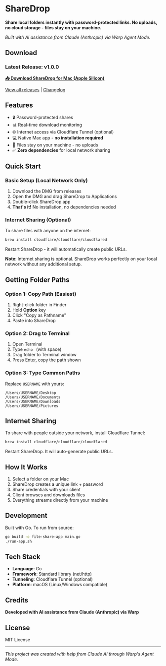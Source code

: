 # ShareDrop

**Share local folders instantly with password-protected links. No uploads, no cloud storage - files stay on your machine.**

*Built with AI assistance from Claude (Anthropic) via Warp Agent Mode.*

## Download

### Latest Release: v1.0.0

**[📥 Download ShareDrop for Mac (Apple Silicon)](https://github.com/thespecialone1/sharedrop/releases/download/v1.0.0/ShareDrop-1.0.0-arm64.dmg)**

[View all releases](https://github.com/thespecialone1/sharedrop/releases) | [Changelog](CHANGELOG.md)

## Features

- 🔒 Password-protected shares
- 📊 Real-time download monitoring  
- 🌐 Internet access via Cloudflare Tunnel (optional)
- 💻 Native Mac app - **no installation required**
- 🚀 Files stay on your machine - no uploads
- ✅ **Zero dependencies** for local network sharing

## Quick Start

### Basic Setup (Local Network Only)
1. Download the DMG from releases
2. Open the DMG and drag ShareDrop to Applications
3. Double-click ShareDrop.app
4. **That's it!** No installation, no dependencies needed

### Internet Sharing (Optional)
To share files with anyone on the internet:

```bash
brew install cloudflare/cloudflare/cloudflared
```

Restart ShareDrop - it will automatically create public URLs.

**Note**: Internet sharing is optional. ShareDrop works perfectly on your local network without any additional setup.

## Getting Folder Paths

### Option 1: Copy Path (Easiest)
1. Right-click folder in Finder
2. Hold **Option** key  
3. Click "Copy as Pathname"
4. Paste into ShareDrop

### Option 2: Drag to Terminal
1. Open Terminal
2. Type `echo ` (with space)
3. Drag folder to Terminal window
4. Press Enter, copy the path shown

### Option 3: Type Common Paths
Replace `USERNAME` with yours:
```
/Users/USERNAME/Desktop
/Users/USERNAME/Documents
/Users/USERNAME/Downloads
/Users/USERNAME/Pictures
```

## Internet Sharing

To share with people outside your network, install Cloudflare Tunnel:

```bash
brew install cloudflare/cloudflare/cloudflared
```

Restart ShareDrop. It will auto-generate public URLs.

## How It Works

1. Select a folder on your Mac
2. ShareDrop creates a unique link + password
3. Share credentials with your client
4. Client browses and downloads files
5. Everything streams directly from your machine

## Development

Built with Go. To run from source:

```bash
go build -o file-share-app main.go
./run-app.sh
```

## Tech Stack

- **Language**: Go
- **Framework**: Standard library (net/http)
- **Tunneling**: Cloudflare Tunnel (optional)
- **Platform**: macOS (Linux/Windows compatible)

## Credits

**Developed with AI assistance from Claude (Anthropic) via Warp**

## License

MIT License

---

*This project was created with help from Claude AI through Warp's Agent Mode.*
